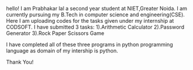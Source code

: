 hello! I am Prabhakar lal a second year student at NIET,Greater Noida. I am currently pursuing my B.Tech in computer science and engineering(CSE).
 Here I am uploading codes for the tasks given under my internship at CODSOFT. I have submitted 3 tasks:  1).Arithmetic Calculator  2).Password Generator 3).Rock Paper Scissors Game 

I have completed all of these three programs in python programming language as domain of my intership is python.

Thank You!

